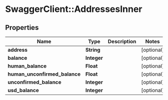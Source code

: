 # SwaggerClient::AddressesInner

## Properties
Name | Type | Description | Notes
------------ | ------------- | ------------- | -------------
**address** | **String** |  | [optional] 
**balance** | **Integer** |  | [optional] 
**human_balance** | **Float** |  | [optional] 
**human_unconfirmed_balance** | **Float** |  | [optional] 
**unconfirmed_balance** | **Integer** |  | [optional] 
**usd_balance** | **Integer** |  | [optional] 


